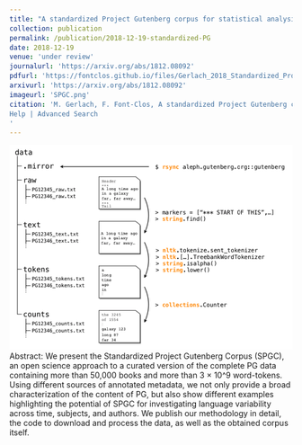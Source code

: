 ```yaml
---
title: "A standardized Project Gutenberg corpus for statistical analysis of natural language and quantitative linguistics"
collection: publication
permalink: /publication/2018-12-19-standardized-PG
date: 2018-12-19
venue: 'under review'
journalurl: 'https://arxiv.org/abs/1812.08092'
pdfurl: 'https://fontclos.github.io/files/Gerlach_2018_Standardized_Project_Gutenberg_Corpus.pdf'
arxivurl: 'https://arxiv.org/abs/1812.08092'
imageurl: 'SPGC.png'
citation: 'M. Gerlach, F. Font-Clos, A standardized Project Gutenberg corpus for statistical analysis of natural language and quantitative linguistics, arXiv:1812.08092
Help | Advanced Search
'
---
```

![image](/images/SPGC.png)  
Abstract: We present the Standardized Project Gutenberg Corpus (SPGC), an open science approach to a curated version of the complete PG data containing more than 50,000 books and more than 3 × 10^9 word-tokens. Using different sources of annotated metadata, we not only provide a broad characterization of the content of PG, but also show different examples highlighting the potential of SPGC for investigating language variability across time, subjects, and authors. We publish our methodology in detail, the code to download and process the data, as well as the obtained corpus itself.
